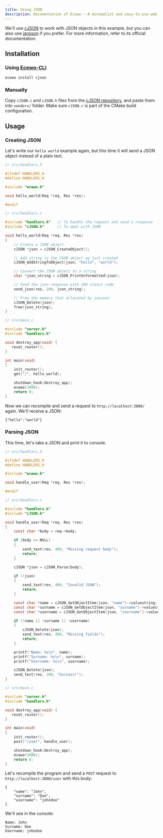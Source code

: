 ```yaml
---
title: Using JSON
description: Documentation of Ecewo — A minimalist and easy-to-use web framework for C
---
```


We'll use [cJSON](https://github.com/DaveGamble/cJSON) to work with JSON objects in this example, but you can also use [jansson](https://github.com/akheron/jansson) if you prefer. For more information, refer to its official documentation.

## Installation

### Using [Ecewo-CLI](https://github.com/savashn/ecewo-cli)

```
ecewo install cjson
```

### Manually

Copy `cJSON.c` and `cJSON.h` files from the [cJSON repository](https://github.com/DaveGamble/cJSON), and paste them into `vendors/` folder. Make sure `cJSON.c` is part of the CMake build configuration.

## Usage

### Creating JSON

Let's write our `hello world` example again, but this time it will send a JSON object instead of a plain text.

```c
// src/handlers.h

#ifndef HANDLERS_H
#define HANDLERS_H

#include "ecewo.h"

void hello_world(Req *req, Res *res);

#endif
```

```c
// src/handlers.c

#include "handlers.h"   // To handle the request and send a response
#include "cJSON.h"      // To deal with JSON

void hello_world(Req *req, Res *res)
{
    // Create a JSON object
    cJSON *json = cJSON_CreateObject();

    // Add string to the JSON object we just created
    cJSON_AddStringToObject(json, "hello", "world");

    // Convert the JSON object to a string
    char *json_string = cJSON_PrintUnformatted(json);

    // Send the json response with 200 status code
    send_json(res, 200, json_string);

    // Free the memory that allocated by jansson
    cJSON_Delete(json);
    free(json_string);
}
```

```c
// src/main.c

#include "server.h"
#include "handlers.h"

void destroy_app(void) {
   reset_router();
}

int main(void)
{
    init_router();
    get("/", hello_world);

    shutdown_hook(destroy_app);
    ecewo(3000);
    return 0;
}
```

Now we can recompile and send a request to `http://localhost:3000/` again. We'll receive a JSON:

```
{"hello":"world"}
```

### Parsing JSON

This time, let's take a JSON and print it to console.

```c
// src/handlers.h

#ifndef HANDLERS_H
#define HANDLERS_H

#include "ecewo.h"

void handle_user(Req *req, Res *res);

#endif
```

```c
// src/handlers.c

#include "handlers.h"
#include "cJSON.h"

void handle_user(Req *req, Res *res)
{
    const char *body = req->body;

    if (body == NULL)
    {
        send_text(res, 400, "Missing request body");
        return;
    }

    cJSON *json = cJSON_Parse(body);

    if (!json)
    {
        send_text(res, 400, "Invalid JSON");
        return;
    }

    const char *name = cJSON_GetObjectItem(json, "name")->valuestring;
    const char *surname = cJSON_GetObjectItem(json, "surname")->valuestring;
    const char *username = cJSON_GetObjectItem(json, "username")->valuestring;

    if (!name || !surname || !username)
    {
        cJSON_Delete(json);
        send_text(res, 400, "Missing fields");
        return;
    }

    printf("Name: %s\n", name);
    printf("Surname: %s\n", surname);
    printf("Username: %s\n", username);

    cJSON_Delete(json);
    send_text(res, 200, "Success!");
}
```

```c
// src/main.c

#include "server.h"
#include "handlers.h"

void destroy_app(void) {
   reset_router();
}

int main(void)
{
    init_router();
    post("/user", handle_user);

    shutdown_hook(destroy_app);
    ecewo(3000);
    return 0;
}
```

Let's recompile the program and send a `POST` request to `http://localhost:3000/user` with this body:

```
{
    "name": "John",
    "surname": "Doe",
    "username": "johndoe"
}
```

We'll see in the console:

```
Name: John
Surname: Doe
Username: johndoe
```
